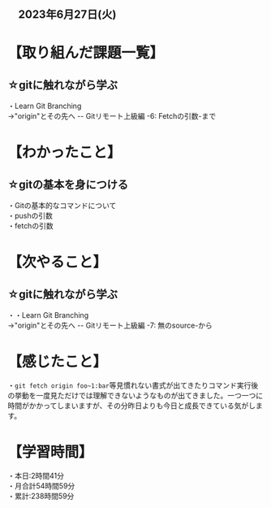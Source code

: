 ## 　2023年6月27日(火)
# 【取り組んだ課題一覧】
## ☆gitに触れながら学ぶ
・Learn Git Branching<br>
→"origin"とその先へ -- Gitリモート上級編 -6: Fetchの引数-まで<br>
# 【わかったこと】
## ☆gitの基本を身につける
・Gitの基本的なコマンドについて<br>
・pushの引数<br>
・fetchの引数<br>
# 【次やること】
## ☆gitに触れながら学ぶ
・・Learn Git Branching<br>
→"origin"とその先へ -- Gitリモート上級編 -7: 無のsource-から
# 【感じたこと】
・`git fetch origin foo~1:bar`等見慣れない書式が出てきたりコマンド実行後の挙動を一度見ただけでは理解できないようなものが出てきました。一つ一つに時間がかかってしまいますが、その分昨日よりも今日と成長できている気がします。
# 【学習時間】
・本日:2時間41分<br>
・月合計54時間59分<br>
・累計:238時間59分
